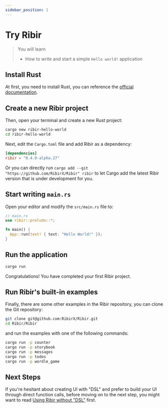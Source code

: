 ```yaml
---
sidebar_position: 1
---
```


# Try Ribir

> You will learn
>
> - How to write and start a simple `Hello world!` application


## Install Rust

At first, you need to install Rust, you can reference the [official documentation](https://www.rust-lang.org/tools/install).


## Create a new Ribir project

Then, open your terminal and create a new Rust project:

```sh
cargo new ribir-hello-world
cd ribir-hello-world
```

Next, edit the `Cargo.toml` file and add Ribir as a dependency:

```toml
[dependencies]
ribir = "0.4.0-alpha.27"
```

Or you can directly run `cargo add --git "https://github.com/RibirX/Ribir" ribir` to let Cargo add the latest Ribir version that is under development for you.

## Start writing `main.rs`

Open your editor and modify the `src/main.rs` file to:

```rust no_run
// main.rs
use ribir::prelude::*;

fn main() {
  App::run(text! { text: "Hello World!" });
}
```

## Run the application

```sh
cargo run
```

Congratulations! You have completed your first Ribir project.

## Run Ribir's built-in examples

Finally, there are some other examples in the Ribir repository, you can clone the Git repository:

```sh
git clone git@github.com:RibirX/Ribir.git
cd Ribir/Ribir
```

and run the examples with one of the following commands:

```sh
cargo run -p counter
cargo run -p storybook
cargo run -p messages
cargo run -p todos
cargo run -p wordle_game
```

## Next Steps

If you're hesitant about creating UI with "DSL" and prefer to build your UI through direct function calls, before moving on to the next step, you might want to read [Using Ribir without "DSL"](../understanding_ribir/without_dsl.md) first.